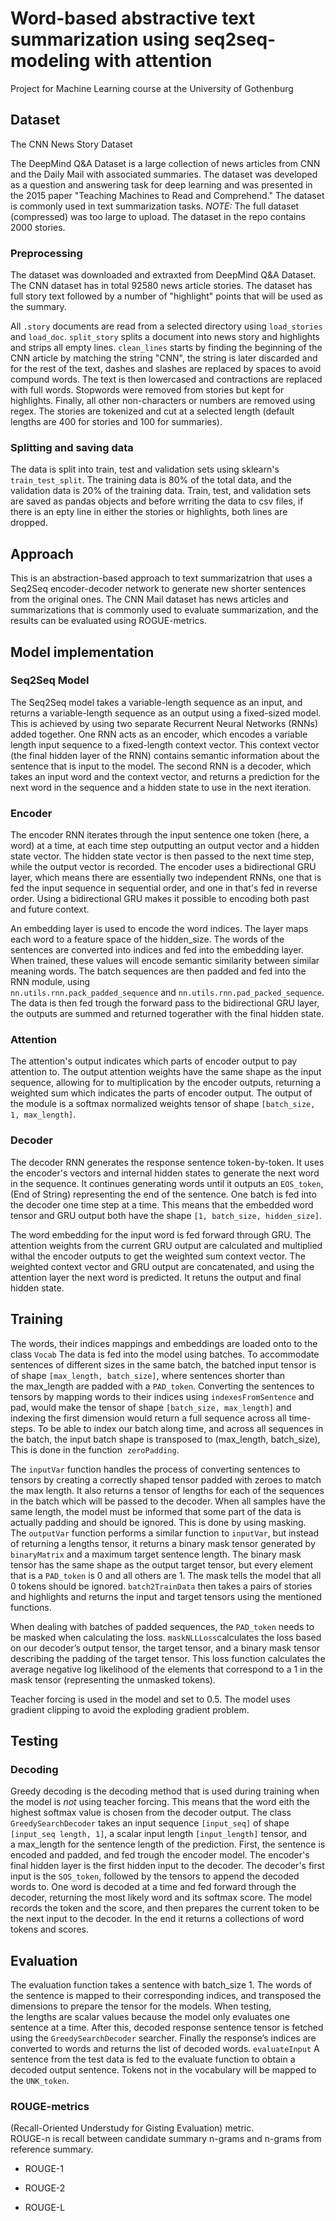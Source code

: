 # Word-based abstractive text summarization using seq2seq-modeling with attention

Project for Machine Learning course at the University of Gothenburg

## Dataset

The CNN News Story Dataset

The DeepMind Q&A Dataset is a large collection of news articles from CNN and the Daily Mail with associated summaries. The dataset was developed as a question and answering task for deep learning and was presented in the 2015 paper "Teaching Machines to Read and Comprehend." The dataset is commonly used in text summarization tasks.
*NOTE:* The full dataset (compressed) was too large to upload. The dataset in the repo contains 2000 stories.

### Preprocessing

The dataset was downloaded and extraxted from DeepMind Q&A Dataset. The CNN dataset has in total 92580 news article stories. The dataset has full story text followed by a number of "highlight" points that will be used as the summary.

All ``.story`` documents are read from a selected directory using `load_stories` and `load_doc`. `split_story` splits a document into news story and highlights and strips all empty lines. `clean_lines` starts by finding the beginning of the CNN article by matching the string "CNN", the string is later discarded and for the rest of the text, dashes and slashes are replaced by spaces to avoid compund words. The text is then lowercased and contractions are replaced with full words. Stopwords were removed from stories but kept for highlights. Finally, all other non-characters or numbers are removed using regex. The stories are tokenized and cut at a selected length (default lengths are 400 for stories and 100 for summaries).

### Splitting and saving data

The data is split into train, test and validation sets using sklearn's ``train_test_split``. The training data is 80% of the total data, and the validation data is 20% of the training data. Train, test, and validation sets are saved as pandas objects and before wrriting the data to csv files, if there is an epty line in either the stories or highlights, both lines are dropped.

## Approach

This is an abstraction-based approach to text summarizatrion that uses a Seq2Seq encoder-decoder network to generate new shorter sentences from the original ones. The CNN Mail dataset has news articles and summarizations that is commonly used to evaluate summarization, and the results can be evaluated using ROGUE-metrics.

## Model implementation

### Seq2Seq Model

The Seq2Seq model takes a variable-length sequence as an input, and returns a variable-length sequence as an output using a fixed-sized model. This is achieved by using two separate Recurrent Neural Networks (RNNs) added together. One RNN acts as an encoder, which encodes a variable length input sequence to a fixed-length context vector. This context vector (the final hidden layer of the RNN)  contains semantic information about the sentence that is input to the model. The second RNN is a decoder, which takes an input word and the context vector, and returns a prediction for the next word in the sequence and a hidden state to use in the next iteration.

### Encoder

The encoder RNN iterates through the input sentence one token (here, a word) at a time, at each time step outputting an output vector and a hidden state vector. The hidden state vector is then passed to the next time step, while the output vector is recorded. The encoder uses a bidirectional GRU layer, which means there are essentially two independent RNNs, one that is fed the input sequence in sequential order, and one in that's fed in reverse order. Using a bidirectional GRU makes it possible to encoding both past and future context.

An embedding layer is used to encode the word indices. The layer maps each word to a feature space of the hidden_size. The words of the sentences are converted into indices and fed into the embedding layer. When trained, these values will encode semantic similarity between similar meaning words. The batch sequences are then padded and fed into the RNN module, using `nn.utils.rnn.pack_padded_sequence` and `nn.utils.rnn.pad_packed_sequence`. The data is then fed trough the forward pass to the bidirectional GRU layer, the outputs are summed and returned togerather with the final hidden state.

### Attention

The attention's output indicates which parts of encoder output to pay attention to.  The output attention weights have the same shape as the input sequence, allowing for to multiplication by the encoder outputs, returning a weighted sum which indicates the parts of encoder output. The output of the module is a softmax normalized weights tensor of shape ``[batch_size, 1, max_length]``.

### Decoder

The decoder RNN generates the response sentence token-by-token. It uses the encoder's vectors and internal hidden states to generate the next word in the sequence. It continues generating words until it outputs an `EOS_token`, (End of String) representing the end of the sentence. One batch is fed into the decoder one time step at a time. This means that the embedded word tensor and GRU output both have the shape ``[1, batch_size, hidden_size]``.

The word embedding for the input word is fed forward through GRU. The attention weights from the current GRU output are calculated and multiplied withal the encoder outputs to get the weighted sum context vector. The weighted context vector and GRU output are concatenated, and using the attention layer the next word is predicted. It retuns the output and final hidden state.

## Training

The words, their indices mappings and embeddings are loaded onto to the class `Vocab`
The data is fed into the model using batches. To accommodate sentences of different sizes in the same batch, the batched input tensor is of shape ``[max_length, batch_size]``, where sentences shorter than the max_length are padded with a `PAD_token`. Converting  the sentences to tensors by mapping words to their indices using `indexesFromSentence` and pad, would make the tensor of shape ``[batch_size, max_length]`` and indexing the first dimension would return a full sequence across all time-steps. To be able to index our batch along time, and across all sequences in the batch, the input batch shape is transposed to (max_length, batch_size), This is done in the function  `zeroPadding`.

The `inputVar` function handles the process of converting sentences to tensors by creating a correctly shaped tensor padded with zeroes to match the max length. It also returns a tensor of lengths for each of the sequences in the batch which will be passed to the decoder. When all samples have the same length, the model must be informed that some part of the data is actually padding and should be ignored. This is done by using masking. The `outputVar` function performs a similar function to `inputVar`, but instead of returning a lengths tensor, it returns a binary mask tensor generated by `binaryMatrix` and a maximum target sentence length. The binary mask tensor has the same shape as the output target tensor, but every element that is a `PAD_token` is 0 and all others are 1. The mask tells the model that all 0 tokens should be ignored. `batch2TrainData` then takes a pairs of stories and highlights and returns the input and target tensors using the mentioned functions.

When dealing with batches of padded sequences, the `PAD_token` needs to be masked when calculating the loss. `maskNLLLoss`calculates the loss based on our decoder’s output tensor, the target tensor, and a binary mask tensor describing the padding of the target tensor. This loss function calculates the average negative log likelihood of the elements that correspond to a 1 in the mask tensor (representing the unmasked tokens).

Teacher forcing is used in the model and set to 0.5. The model uses gradient clipping to avoid the exploding gradient problem.

## Testing

### Decoding

Greedy decoding is the decoding method that is used during training when the model is *not* using teacher forcing. This means that the word eith the highest softmax value is chosen from the decoder output. The class `GreedySearchDecoder` takes an input sequence ``[input_seq]`` of shape ``[input_seq length, 1]``, a scalar input length ``[input_length]`` tensor, and a max_length for the sentence length of the prediction. First, the sentence is encoded and padded, and fed trough the encoder model. The encoder's final hidden layer is the first hidden input to the decoder. The decoder's first input is the `SOS_token`, followed by the tensors to append the decoded words to. One word is decoded at a time and fed forward through the decoder, returning the most likely word and its softmax score. The model records the token and the score, and then prepares the current token to be the next input to the decoder. In the end it returns a collections of word tokens and scores.

## Evaluation

The evaluation function takes a sentence with batch_size 1. The words of the sentence is mapped to their corresponding indices, and transposed the dimensions to prepare the tensor for the models. When testing, the lengths are scalar values because the model only evaluates one sentence at a time. After this, decoded response sentence  tensor is fetched using the `GreedySearchDecoder` searcher. Finally the response’s indices are converted to words and returns the list of decoded words. `evaluateInput` A sentence from the test data is fed to the evaluate function to obtain a decoded output sentence. Tokens not in the vocabulary will be mapped to the `UNK_token`.

### ROUGE-metrics

(Recall-Oriented Understudy for Gisting Evaluation) metric.  
ROUGE-n is recall between candidate summary n-grams and n-grams from reference summary.

* ROUGE-1

* ROUGE-2

* ROUGE-L

